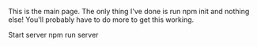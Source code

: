 This is the main page. The only thing I've done is run npm init and nothing else! You'll probably have to do more to get this working.

Start server
npm run server